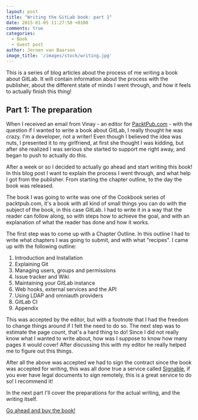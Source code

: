 ```yaml
---
layout: post
title: "Writing the GitLab book: part 1"
date: 2015-01-05 11:27:58 +0100
comments: true
categories:
  - Book
  - Guest post
author: Jeroen van Baarsen
image_title: '/images/stock/writing.jpg'
---
```

This is a series of blog articles about the process of me writing a book about
GitLab. It will contain information about the process with the publisher, about
the different state of minds I went through, and how it feels to actually finish
this thing!

## Part 1: The preparation
When I received an email from Vinay - an editor for
[PacktPub.com](http://www.packtpub.com) - with the question if I wanted to write
a book about GitLab, I really thought he was crazy. I'm a developer, not a writer!
Even though I believed the idea was nuts,
I presented it to my girlfriend, at first she thought I was kidding, but after
she realized I was serious she started to support me right away, and began to
push to actually do this.

After a week or so I decided to actually go ahead and start writing this book!
In this blog post I want to explain the process I went through, and what help I got
from the publisher. From starting the chapter outline, to the day the book was
released.

The book I was going to write was one of the Cookbook series of packtpub.com,
it's a book with all kind of small things you can do with the subject of the
book, in this case GitLab. I had to write it in a way that the reader can
follow along, so with steps how to achieve the goal, and with an explanation
of what the reader has done and how it works.

The first step was to come up with a Chapter Outline. In this outline I had to
write what chapters I was going to submit, and with what "recipes". I came up
with the following outline:

1. Introduction and Installation
2. Explaining Git
3. Managing users, groups and permissions
4. Issue tracker and Wiki
5. Maintaining your GitLab instance
6. Web hooks, external services and the API
7. Using LDAP and omniauth providers
8. GitLab CI
9. Appendix

This was accepted by the editor, but with a footnote that I had the freedom to
change things around if I felt the need to do so. The next step was to estimate
the page count, that's a hard thing to do! Since I did not really know what I
wanted to write about, how was I suppose to know how many pages it would cover!
After discussing this with my editor he really helped me to figure out this
things.

After all the above was accepted we had to sign the contract since the book was
accepted for writing, this was all done true a service called
[Signable](http://www.signable.co.uk/), if you
ever have legal documents to sign remotely, this is a great service to do so! I
recommend it!

In the next part I'll cover the preparations for the actual writing, and the
writing itself.

[Go ahead and buy the
book!](https://www.packtpub.com/application-development/gitlab-cookbook)
